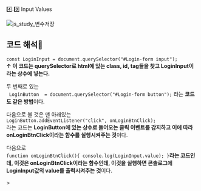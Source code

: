 4️⃣.0️⃣ Input Values 

![js_study_변수저장](https://raw.githubusercontent.com/JJIIIINN/image_save/master/img/169826402-da1c3807-169a-4fd2-9cad-0cbed509f219.png)

<h2>코드 해석📜</h2>

<p><code>const LoginInput = document.querySelector("#Login-form input");</code>
    <br><b>↑ 이 코드는 querySelector로 html에 있는 class, id, tag들을 찾고 LoginInput이라는 상수에 넣는다.</b></p>

<p>두 번째로 있는
    <br><code> LoginButton  = document.querySelector("#Login-form button");</code> 라는 <b>코드도 같은 방법</b>이다.</p>

<p>다음으로 볼 것은 맨 아래있는 
    <br><code>LoginButton.addEventListener("click", onLoginBtnClick);</code> 
    <br>라는 코드는 <b>LoginButton에 있는 상수로 들어오는 클릭 이벤트를 감지하고 이에 따라 onLoginBtnClick이라는 함수를 실행시켜주는 것</b>이다.</p>

<p>다음으로 <br><code>function onLoginBtnClick(){ console.log(LoginInput.value); }</code><b>라는 코드인데, 이것은  onLoginBtnClick이라는 함수인데, 이것을 실행하면 콘솔로그에 LoginInput값의 value를 출력시켜주는 것</b>이다.</p>>
